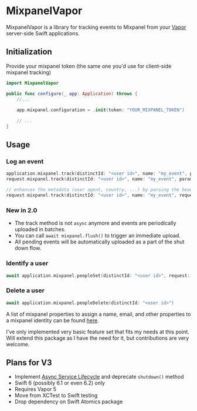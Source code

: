# MixpanelVapor

MixpanelVapor is a library for tracking events to Mixpanel from your [Vapor](https://vapor.codes) server-side Swift applications.

## Initialization

Provide your mixpanel token (the same one you'd use for client-side mixpanel tracking)

```swift
import MixpanelVapor

public func configure(_ app: Application) throws {
    //...
                                           
    app.mixpanel.configuration = .init(token: "YOUR_MIXPANEL_TOKEN")
    
    // ...
}
```

## Usage

### Log an event
```swift
application.mixpanel.track(distinctId: "<user id>", name: "my_event", params: ["$user_id": .string(profile.id), "a": 123])
request.mixpanel.track(distinctId: "<user id>", name: "my_event", params: ["$user_id": .string(profile.id), "a": 123])

// enhances the metadata (user agent, country, ...) by parsing the headers and ip from the request
request.mixpanel.track(distinctId: "<user id>", name: "my_event", request: request, params: ["$user_id": .string(profile.id), "a": 123])
```

### New in 2.0
- The track method is not `async` anymore and events are periodically uploaded in batches.
- You can call `await mixpanel.flush()` to trigger an immediate upload.
- All pending events will be automatically uploaded as a part of the shut down flow.


### Identify a user
```swift
await application.mixpanel.peopleSet(distinctId: "<user id>", request: request, setParams: ["$email": .string("john@example.com"), "num_cats": .int(5)])
```

### Delete a user
```swift
await application.mixpanel.peopleDelete(distinctId: "<user id>")
```

A list of mixpanel properties to assign a name, email, and other properties to a mixpanel identity can be found [here](https://docs.mixpanel.com/docs/data-structure/user-profiles#reserved-user-properties).

I've only implemented very basic feature set that fits my needs at this point. Will extend this package as I have the need for it, but contributions are very welcome.

## Plans for V3
- Implement [Async Service Lifecycle](https://github.com/swift-server/swift-service-lifecycle) and deprecate `shutdown()` method
- Swift 6 (possibly 6.1 or even 6.2) only
- Requires Vapor 5
- Move from XCTest to Swift testing
- Drop dependency on Swift Atomics package
